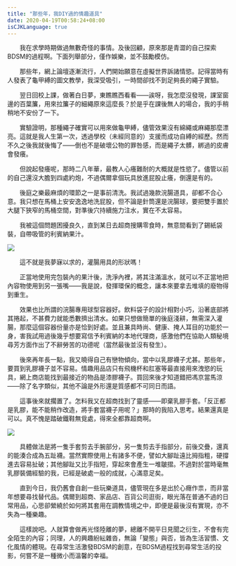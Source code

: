 ```yaml
---
title: "那些年，我DIY過的情趣道具"
date: 2020-04-19T00:58:24+08:00
isCJKLanguage: true
---
```


　　我在求學時期做過無數奇怪的事情。及後回顧，原來那是青澀的自己探索BDSM的過程啊。下面列舉部分，僅作娛樂，並不鼓勵模仿。

　　那些年，網上論壇逐漸流行，人們開始願意在虛擬世界訴諸情慾。記得當時有人發表了龜甲縛的圖文教學，我深受吸引，一時間卻找不到足夠長的繩子實驗。

　　翌日回校上課，做著白日夢，東瞧瞧西看看——誒呀，我怎麼沒發現，課室窗邊的百葉簾，用來拉簾子的細繩原來這麼長？於是乎在課後無人的場合，我的手稍稍地不安份了一下。

　　實驗證明，那種繩子確實可以用來做龜甲縛，儘管效果沒有綿繩或麻繩那麼漂亮。這就是我人生第一次，透過學校（未經同意的）支援而成功自縛的經歷。然而不久之後我就後悔了——倒也不是破壞公物的罪咎感，而是繩子太髒，綁過的皮膚會發癢。

　　但說起發癢呢，那時二八年華，最教人心癢難耐的大概就是性慾了。儘管以前的自己還沒大膽到四處約炮，不過偶爾拿個玩具放進屁股止癢，倒還是有的。

　　後庭之樂最麻煩的環節之一是事前清洗。我試過幾款浣腸道具，卻都不合心意。我只想在馬桶上安安逸逸地洗屁股，但不論是針筒還是浣腸球，要把雙手置於大腿下狹窄的馬桶空間，對準後穴持續施力注水，實在不太容易。

　　我被這個問題困擾良久，直到某日去超商搜購零食時，無意間看到了錫紙袋裝，自帶吸管的利賓納果汁。

![](https://i.imgur.com/5HpjbuV.jpg)

　　這不就是我夢寐以求的，灌腸用具的形狀嗎！

　　正當地使用完包裝內的果汁後，洗淨內裡，將其注滿溫水，就可以不正當地把內容物使用到另一張嘴——我是說，發揮環保的概念，讓本來要拿去堆填的廢物得到重生。

　　效果也比所謂的浣腸專用球型容器好。飲料袋子的設計相對小巧，沿著底部將其捲起，不甚費力就能悉數擠出清水。如果只想做簡單的後庭淺耕，無需深入灌腸，那麼這個容器份量亦是恰到好處。並且兼具時尚、健康、掩人耳目的功能於一身，害我試用過後幾乎想要寫信予利賓納的本地代理商，感激他們在協助人類秘境尋芳方面作出了不辭勞苦的功德呢（當然最後並沒有發生）。

　　後來再年長一點，我又曉得自己有戀物傾向，當中以乳膠襪子尤甚。那些年，要買到乳膠襪子並不容易。情趣用品店只有飛機杯和肛塞等最直接用來洩慾的玩具，網上商店能找到最接近的物品是漆膠襪子。買回來後才知道錯把馮京當馬涼——除了名字類似，其他不論是外形還是質感都不可同日而語。

　　這事後來就擱置了。怎料我又在超商找到了靈感——即棄乳膠手套。「反正都是乳膠，能不能稍作改造，將手套當襪子用呢？」那時的我陷入思考。結果還真是可以。真不愧是踏破鐵鞋無覓處，得來全都靠超商啊。

![](https://i.imgur.com/X2VsSpJ.jpg)

　　具體做法是將一隻手套剪去手腕部分，另一隻剪去手指部分，前後交疊，還真的能湊合成為五趾襪。當然實際使用上有諸多不便，譬如大腳趾遠比拇指粗，硬撐進去容易扯破；其他腳趾又比手指短，穿起來會產生一堆皺摺。不過對於當時毫無乳膠裝備經驗的我，已經是破處一般的成就，心滿意足矣。

　　直到今日，我仍舊會自創一些玩樂道具，儘管現在多是出於心癮作祟，而非當年想要尋找替代品。偶爾到超商、家品店、百貨公司逛街，眼光落在普通不過的日常用品，心思卻縈繞於如何將其套用在調教情境之中，即便是最後沒有實現，亦不失為一種樂趣。

　　這樣說吧。人就算會做再光怪陸離的夢，總離不開平日見聞之衍生，不會有完全陌生的內容；同理，人的興趣紛紜雜沓，無論「變態」與否，皆為生活習慣、文化風情的體現。在尋常生活激發BDSM的創意，在BDSM過程找到尋常生活的投影，何嘗不是一種微小而溫馨的幸福。

